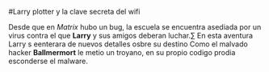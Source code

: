 #Larry plotter y la clave secreta del wifi

Desde que en *Matrix* hubo un bug, la escuela se encuentra asediada por un virus contra el que **Larry** y sus amigos deberan luchar.∑
En esta aventura Larry s eenterara de nuevos detalles osbre su destino 
Como el malvado hacker **Ballmermort** le metio un troyano,
en su propio codigo prodia esconderse el malware.
